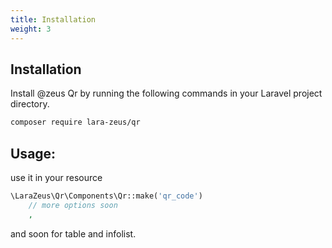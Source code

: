 ```yaml
---
title: Installation
weight: 3
---
```


## Installation

Install @zeus Qr by running the following commands in your Laravel project directory.

```bash
composer require lara-zeus/qr
```

## Usage:

use it in your resource

```php
\LaraZeus\Qr\Components\Qr::make('qr_code')
    // more options soon
    ,
```

and soon for table and infolist.